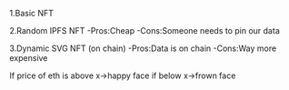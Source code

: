 1.Basic NFT

2.Random IPFS NFT
-Pros:Cheap
-Cons:Someone needs to pin our data

3.Dynamic SVG NFT (on chain)
-Pros:Data is on chain
-Cons:Way more expensive

If price of eth is above x->happy face
if below x->frown face